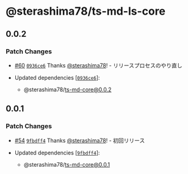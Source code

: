 # @sterashima78/ts-md-ls-core

## 0.0.2

### Patch Changes

- [#60](https://github.com/sterashima78/ts-md/pull/60) [`0936ce6`](https://github.com/sterashima78/ts-md/commit/0936ce6de639715128b9cf816df3529ce0b3c369) Thanks [@sterashima78](https://github.com/sterashima78)! - リリースプロセスのやり直し

- Updated dependencies [[`0936ce6`](https://github.com/sterashima78/ts-md/commit/0936ce6de639715128b9cf816df3529ce0b3c369)]:
  - @sterashima78/ts-md-core@0.0.2

## 0.0.1

### Patch Changes

- [#54](https://github.com/sterashima78/ts-md/pull/54) [`9fbdff4`](https://github.com/sterashima78/ts-md/commit/9fbdff475e9e9db6a607a975563e9a8daf167ea1) Thanks [@sterashima78](https://github.com/sterashima78)! - 初回リリース

- Updated dependencies [[`9fbdff4`](https://github.com/sterashima78/ts-md/commit/9fbdff475e9e9db6a607a975563e9a8daf167ea1)]:
  - @sterashima78/ts-md-core@0.0.1
